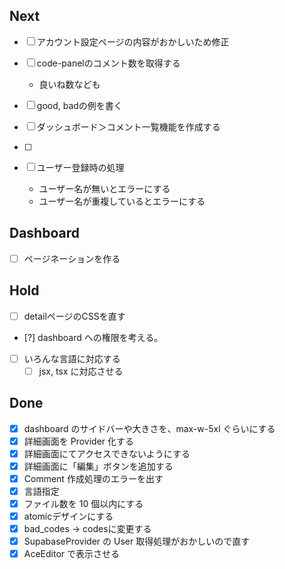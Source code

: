 ## Next

- [ ] アカウント設定ページの内容がおかしいため修正

- [ ] code-panelのコメント数を取得する
  - 良いね数なども
- [ ] good, badの例を書く
- [ ] ダッシュボード＞コメント一覧機能を作成する
- [ ] 
- [ ] ユーザー登録時の処理
  - ユーザー名が無いとエラーにする
  - ユーザー名が重複しているとエラーにする


## Dashboard

- [ ] ページネーションを作る

## Hold

- [ ] detailページのCSSを直す
- [?] dashboard への権限を考える。
- [ ] いろんな言語に対応する
  - [ ] jsx, tsx に対応させる

## Done

- [x] dashboard のサイドバーや大きさを、max-w-5xl ぐらいにする
- [x] 詳細画面を Provider 化する
- [x] 詳細画面にてアクセスできないようにする
- [x] 詳細画面に「編集」ボタンを追加する
- [x] Comment 作成処理のエラーを出す
- [x] 言語指定
- [x] ファイル数を 10 個以内にする
- [x] atomicデザインにする
- [x] bad_codes -> codesに変更する
- [x] SupabaseProvider の User 取得処理がおかしいので直す
- [x] AceEditor で表示させる